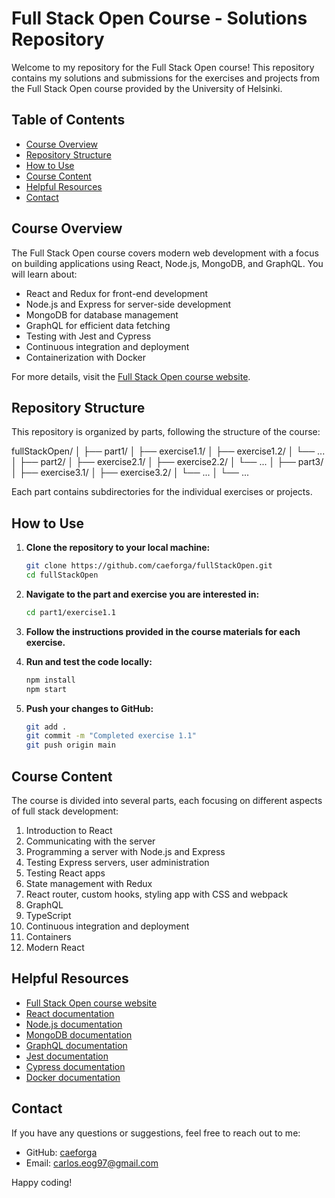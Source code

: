 # Full Stack Open Course - Solutions Repository

Welcome to my repository for the Full Stack Open course! This repository contains my solutions and submissions for the exercises and projects from the Full Stack Open course provided by the University of Helsinki.

## Table of Contents

- [Course Overview](#course-overview)
- [Repository Structure](#repository-structure)
- [How to Use](#how-to-use)
- [Course Content](#course-content)
- [Helpful Resources](#helpful-resources)
- [Contact](#contact)

## Course Overview

The Full Stack Open course covers modern web development with a focus on building applications using React, Node.js, MongoDB, and GraphQL. You will learn about:

- React and Redux for front-end development
- Node.js and Express for server-side development
- MongoDB for database management
- GraphQL for efficient data fetching
- Testing with Jest and Cypress
- Continuous integration and deployment
- Containerization with Docker

For more details, visit the [Full Stack Open course website](https://fullstackopen.com/en/).

## Repository Structure

This repository is organized by parts, following the structure of the course:

fullStackOpen/
│
├── part1/
│ ├── exercise1.1/
│ ├── exercise1.2/
│ └── ...
│
├── part2/
│ ├── exercise2.1/
│ ├── exercise2.2/
│ └── ...
│
├── part3/
│ ├── exercise3.1/
│ ├── exercise3.2/
│ └── ...
│
└── ...

Each part contains subdirectories for the individual exercises or projects.

## How to Use

1. **Clone the repository to your local machine:**

    ```bash
    git clone https://github.com/caeforga/fullStackOpen.git
    cd fullStackOpen
    ```

2. **Navigate to the part and exercise you are interested in:**

    ```bash
    cd part1/exercise1.1
    ```

3. **Follow the instructions provided in the course materials for each exercise.**

4. **Run and test the code locally:**

    ```bash
    npm install
    npm start
    ```

5. **Push your changes to GitHub:**

    ```bash
    git add .
    git commit -m "Completed exercise 1.1"
    git push origin main
    ```

## Course Content

The course is divided into several parts, each focusing on different aspects of full stack development:

1. Introduction to React
2. Communicating with the server
3. Programming a server with Node.js and Express
4. Testing Express servers, user administration
5. Testing React apps
6. State management with Redux
7. React router, custom hooks, styling app with CSS and webpack
8. GraphQL
9. TypeScript
10. Continuous integration and deployment
11. Containers
12. Modern React

## Helpful Resources

- [Full Stack Open course website](https://fullstackopen.com/en/)
- [React documentation](https://reactjs.org/docs/getting-started.html)
- [Node.js documentation](https://nodejs.org/en/docs/)
- [MongoDB documentation](https://docs.mongodb.com/)
- [GraphQL documentation](https://graphql.org/learn/)
- [Jest documentation](https://jestjs.io/docs/en/getting-started)
- [Cypress documentation](https://docs.cypress.io/guides/overview/why-cypress.html)
- [Docker documentation](https://docs.docker.com/)

## Contact

If you have any questions or suggestions, feel free to reach out to me:

- GitHub: [caeforga](https://github.com/caeforga)
- Email: carlos.eog97@gmail.com

Happy coding!